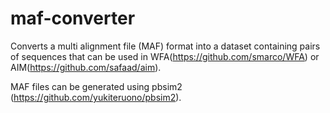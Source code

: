 # maf-converter
Converts a multi alignment file (MAF) format into a dataset containing pairs of sequences that can be used in WFA(https://github.com/smarco/WFA) or AIM(https://github.com/safaad/aim).

MAF files can be generated using pbsim2 (https://github.com/yukiteruono/pbsim2).